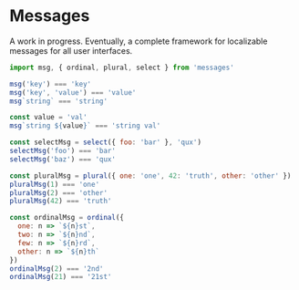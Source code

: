 # Messages

A work in progress. Eventually, a complete framework for localizable messages for all user interfaces.

```js
import msg, { ordinal, plural, select } from 'messages'

msg('key') === 'key'
msg('key', 'value') === 'value'
msg`string` === 'string'

const value = 'val'
msg`string ${value}` === 'string val'

const selectMsg = select({ foo: 'bar' }, 'qux')
selectMsg('foo') === 'bar'
selectMsg('baz') === 'qux'

const pluralMsg = plural({ one: 'one', 42: 'truth', other: 'other' })
pluralMsg(1) === 'one'
pluralMsg(2) === 'other'
pluralMsg(42) === 'truth'

const ordinalMsg = ordinal({
  one: n => `${n}st`,
  two: n => `${n}nd`,
  few: n => `${n}rd`,
  other: n => `${n}th`
})
ordinalMsg(2) === '2nd'
ordinalMsg(21) === '21st'
```
